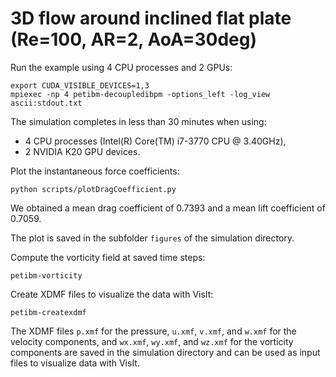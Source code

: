 # 3D flow around inclined flat plate (Re=100, AR=2, AoA=30deg)

Run the example using 4 CPU processes and 2 GPUs:

```
export CUDA_VISIBLE_DEVICES=1,3
mpiexec -np 4 petibm-decoupledibpm -options_left -log_view ascii:stdout.txt
```

The simulation completes in less than 30 minutes when using:
- 4 CPU processes (Intel(R) Core(TM) i7-3770 CPU @ 3.40GHz),
- 2 NVIDIA K20 GPU devices.

Plot the instantaneous force coefficients:

```
python scripts/plotDragCoefficient.py
```

We obtained a mean drag coefficient of 0.7393 and a mean lift coefficient of
0.7059.

The plot is saved in the subfolder `figures` of the simulation directory.

Compute the vorticity field at saved time steps:

```
petibm-vorticity
```

Create XDMF files to visualize the data with VisIt:

```
petibm-createxdmf
```

The XDMF files `p.xmf` for the pressure, `u.xmf`, `v.xmf`, and `w.xmf` for the
velocity components, and `wx.xmf`, `wy.xmf`, and `wz.xmf` for the vorticity
components are saved in the simulation directory and can be used as input files
to visualize data with VisIt.
